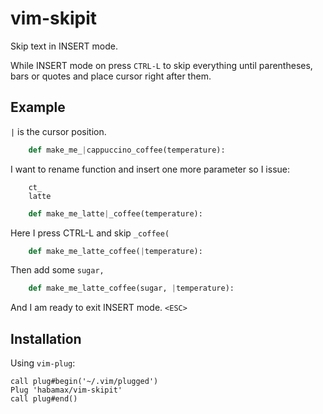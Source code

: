 # vim-skipit
Skip text in INSERT mode.

While INSERT mode on press `CTRL-L` to skip everything until parentheses, bars or
quotes and place cursor right after them.

## Example

`|` is the cursor position.

```python
    def make_me_|cappuccino_coffee(temperature):
```

I want to rename function and insert one more parameter so I issue:
```
    ct_
    latte
```

```python
    def make_me_latte|_coffee(temperature):
```

Here I press CTRL-L and skip `_coffee(`

```python
    def make_me_latte_coffee(|temperature):
```

Then add some `sugar, `

```python
    def make_me_latte_coffee(sugar, |temperature):
```

And I am ready to exit INSERT mode. `<ESC>`

## Installation
Using `vim-plug`:
```
call plug#begin('~/.vim/plugged')
Plug 'habamax/vim-skipit'
call plug#end()
```
